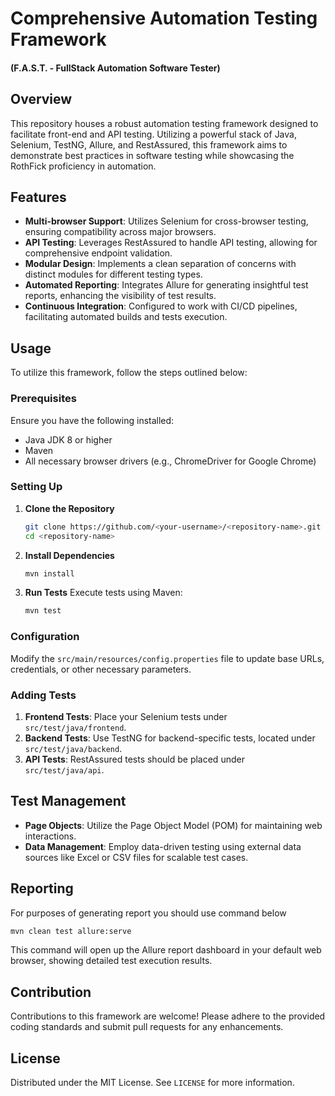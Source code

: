 
# Comprehensive Automation Testing Framework
#### (F.A.S.T. - FullStack Automation Software Tester)

## Overview
This repository houses a robust automation testing framework designed to facilitate front-end and API testing. Utilizing a powerful stack of Java, Selenium, TestNG, Allure, and RestAssured, this framework aims to demonstrate best practices in software testing while showcasing the RothFick proficiency in automation.

## Features
- **Multi-browser Support**: Utilizes Selenium for cross-browser testing, ensuring compatibility across major browsers.
- **API Testing**: Leverages RestAssured to handle API testing, allowing for comprehensive endpoint validation.
- **Modular Design**: Implements a clean separation of concerns with distinct modules for different testing types.
- **Automated Reporting**: Integrates Allure for generating insightful test reports, enhancing the visibility of test results.
- **Continuous Integration**: Configured to work with CI/CD pipelines, facilitating automated builds and tests execution.

## Usage
To utilize this framework, follow the steps outlined below:

### Prerequisites
Ensure you have the following installed:
- Java JDK 8 or higher
- Maven
- All necessary browser drivers (e.g., ChromeDriver for Google Chrome)

### Setting Up
1. **Clone the Repository**
   ```bash
   git clone https://github.com/<your-username>/<repository-name>.git
   cd <repository-name>
   ```

2. **Install Dependencies**
   ```bash
   mvn install
   ```

3. **Run Tests**
   Execute tests using Maven:
   ```bash
   mvn test
   ```

### Configuration
Modify the `src/main/resources/config.properties` file to update base URLs, credentials, or other necessary parameters.

### Adding Tests
1. **Frontend Tests**: Place your Selenium tests under `src/test/java/frontend`.
2. **Backend Tests**: Use TestNG for backend-specific tests, located under `src/test/java/backend`.
3. **API Tests**: RestAssured tests should be placed under `src/test/java/api`.

## Test Management
- **Page Objects**: Utilize the Page Object Model (POM) for maintaining web interactions.
- **Data Management**: Employ data-driven testing using external data sources like Excel or CSV files for scalable test cases.

## Reporting
For purposes of generating report you should use command below
```bash
mvn clean test allure:serve
```
This command will open up the Allure report dashboard in your default web browser, showing detailed test execution results.

## Contribution
Contributions to this framework are welcome! Please adhere to the provided coding standards and submit pull requests for any enhancements.

## License
Distributed under the MIT License. See `LICENSE` for more information.
